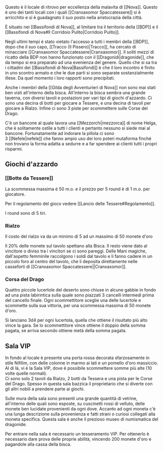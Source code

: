 Questo è il locale di ritrovo per eccellenza della malavita di [[Nova]]. Questo è uno dei tanti locali con i quali [[Cranxaxomor Spaccatessere]] si è arricchito e si è guadagnato il suo posto nella aristocrazia della città. 

È situato nei [[Bassifondi di Nova]], al limitare tra il territorio della [[BDP]] e il [[Bassifondi di Nova#Il Corridoio Pulito|Corridoio Pulito]]. 

Negli ultimi tempi è stato vietato l'accesso a tutti i membri della [[BDP]], dopo che il suo capo, [[Tracco (Il Pissero)|Tracco]], ha cercato di minacciare [[Cranxaxomor Spaccatessere|Cranxaxomor]]. Il soliti mezzi di ricatto della BDP non hanno funzionato con il [[Dragonidi|dragonide]], che da tempo si era preparato ad una evenienza del genere. Quello che si sa tra i cittadini dei [[Bassifondi di Nova|Bassifondi]] è che il loro incontro è finito in uno scontro armato e che le due parti si sono separate sostanzialmente illese. Da quel momento i loro rapporti sono precipitati. 

Anche i membri della [[Gilda degli Avventurieri di Nova]] non sono mai stati ben visti all'interno della bisca. All'interno la bisca sembra una grande taverna, con diversi tavoli e postazioni per vari tipi di giochi d'azzardo. Ci sono una decina di botti per giocare a Tessere, e una decina di tavoli per giocare a Rialzo. Infine ci sono 3 piste per scommettere sulle Corse del Drago. 

C'è un bancone al quale lavora una [[Mezzorchi|mezzorca]] di nome Helga, che è solitamente ostile a tutti i clienti e pertanto nessuno si siede mai al bancone. Fortunatamente ad indorare la pillola ci sono 3 [[Nefele|nefele]] che fanno ampio uso dei loro poteri mutaforma finché non trovano la forma adatta a sedurre e a far spendere ai clienti tutti i propri risparmi.


## Giochi d'azzardo

### [[Botte da Tessere]]
La scommessa massima è 50 m.o. e il prezzo per 5 round è di 1 m.o. per giocatore. 

Per il regolamento del gioco vedere [[Lancio delle Tessere#Regolamento]]. 

I round sono di 5 tiri. 

### Rialzo
Il costo del rialzo va da un minimo di 5 ad un massimo di 50 monete d'oro

Il 20% delle monete sul tavolo spettano alla Bisca. Il resto viene dato al vincitore o diviso tra i vincitori se ci sono pareggi. 
Delle Mani magiche, dall'aspetto femminile raccolgono i soldi dal tavolo e li fanno cadere in un piccolo foro al centro del tavolo, che li deposita direttamente nelle casseforti di [[Cranxaxomor Spaccatessere||Cranxaxomor]].

### Corsa del Drago
Quattro piccole lucertole del deserto sono chiuse in alcune gabbie in fondo ad una pista labirintica sulla quale sono piazzati 3 cancelli intermedi prima del cancello finale. 
Ogni scommettitore sceglie una delle lucertole e scommette sulla sua vittoria, per una scommessa massima di 50 monete d'oro.

Si lanciano 3d4 per ogni lucertola, quella che ottiene il risultato più alto vince la gara. Se lo scommettitore vince ottiene il doppio della somma pagata, se arriva secondo ottiene metà della somma pagata.


## Sala VIP
In fondo al locale è presente una porta rossa decorata sfarzosamente in stile Nifilim, con delle colonne in marmo ai lati e un pomello d'oro massiccio. Al di là, vi è la Sala VIP, dove è possibile scommettere somme più alte (10 volte quelle normali).   
Ci sono solo 2 tavoli da Rialzo, 2 botti da Tessera e una pista per le Corse del Drago. Spesso in questa sala bazzica il proprietario che si diverte con gli altri nobili a prendere parte ai giochi. 

Sulle mura della sala sono presenti una grande quantità di vetrine, all'interno delle quali sono esposte, su cuscinetti rossi di velluto, delle monete ben lucidate provenienti da ogni dove. Accanto ad ogni moneta c'è una lunga descrizione sulla provenienza e fatti strani o curiosi collegati alla moneta specifica. Questa sala è anche il prezioso museo di numismatica del dragonide. 

Per entrare nella sala è necessario un tesseramento VIP. Per ottenerlo è necessario dare prova delle proprie abilità, vincendo 200 monete d'oro e pagandole alla cassa della bisca.
